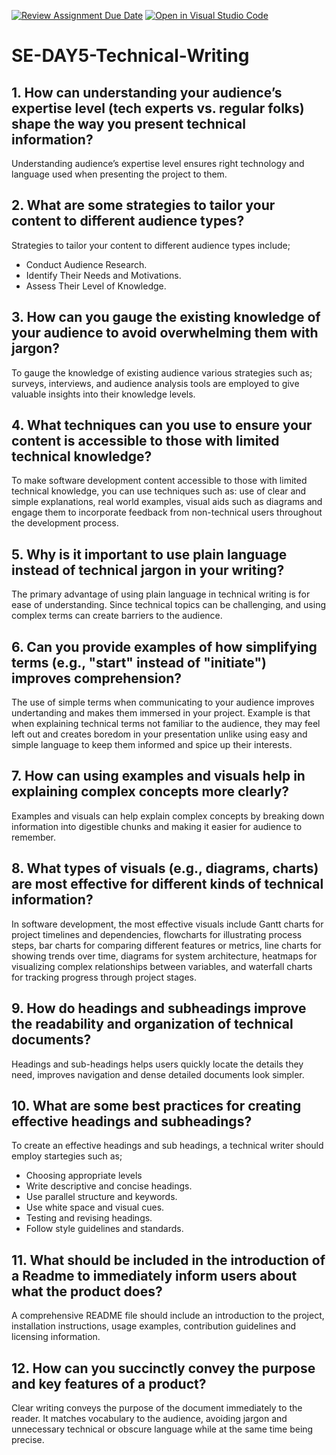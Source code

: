 [![Review Assignment Due Date](https://classroom.github.com/assets/deadline-readme-button-22041afd0340ce965d47ae6ef1cefeee28c7c493a6346c4f15d667ab976d596c.svg)](https://classroom.github.com/a/zsAR-pyY)
[![Open in Visual Studio Code](https://classroom.github.com/assets/open-in-vscode-2e0aaae1b6195c2367325f4f02e2d04e9abb55f0b24a779b69b11b9e10269abc.svg)](https://classroom.github.com/online_ide?assignment_repo_id=18592752&assignment_repo_type=AssignmentRepo)
# SE-DAY5-Technical-Writing
## 1. How can understanding your audience’s expertise level (tech experts vs. regular folks) shape the way you present technical information?
Understanding audience’s expertise level  ensures right technology and language used when presenting the project to them.

## 2. What are some strategies to tailor your content to different audience types?
Strategies to tailor your content to different audience types include;
- Conduct Audience Research.
- Identify Their Needs and Motivations.
- Assess Their Level of Knowledge.
  
## 3. How can you gauge the existing knowledge of your audience to avoid overwhelming them with jargon?
To gauge the knowledge of existing audience various strategies such as; surveys, interviews, and audience analysis tools are employed to give valuable insights into their knowledge levels.

## 4. What techniques can you use to ensure your content is accessible to those with limited technical knowledge?
To make software development content accessible to those with limited technical knowledge, you can use techniques such as: use of clear and simple explanations, real world examples, visual aids such as diagrams and engage them to incorporate feedback from non-technical users throughout the development process.

## 5. Why is it important to use plain language instead of technical jargon in your writing?
The primary advantage of using plain language in technical writing is for ease of understanding. Since technical topics can be challenging, and using complex terms can create barriers to the audience.

## 6. Can you provide examples of how simplifying terms (e.g., "start" instead of "initiate") improves comprehension?
The use of simple terms when communicating to your audience  improves undertanding and makes them immersed in your project. Example is that when explaining technical terms not familiar to the audience, they may feel left out and creates boredom in your presentation unlike using easy and simple language to keep them informed and spice up their interests.

## 7. How can using examples and visuals help in explaining complex concepts more clearly?
Examples and visuals can help explain complex concepts by breaking down information into digestible chunks and making it easier for audience to remember.

## 8. What types of visuals (e.g., diagrams, charts) are most effective for different kinds of technical information?
In software development, the most effective visuals include Gantt charts for project timelines and dependencies, flowcharts for illustrating process steps, bar charts for comparing different features or metrics, line charts for showing trends over time, diagrams for system architecture, heatmaps for visualizing complex relationships between variables, and waterfall charts for tracking progress through project stages. 

## 9. How do headings and subheadings improve the readability and organization of technical documents?
Headings and sub-headings helps users quickly locate the details they need, improves navigation and dense detailed documents look simpler.

## 10. What are some best practices for creating effective headings and subheadings?
To create an effective headings and sub headings, a technical writer should employ startegies such as; 
- Choosing appropriate levels
- Write descriptive and concise headings.
- Use parallel structure and keywords.
- Use white space and visual cues.
- Testing and revising  headings.
- Follow style guidelines and standards.
   
## 11. What should be included in the introduction of a Readme to immediately inform users about what the product does?
A comprehensive README file should include an introduction to the project, installation instructions, usage examples, contribution guidelines and licensing information.

## 12. How can you succinctly convey the purpose and key features of a product?
Clear writing conveys the purpose of the document immediately to the reader. It matches vocabulary to the audience, avoiding jargon and unnecessary technical or obscure language while at the same time being precise.
